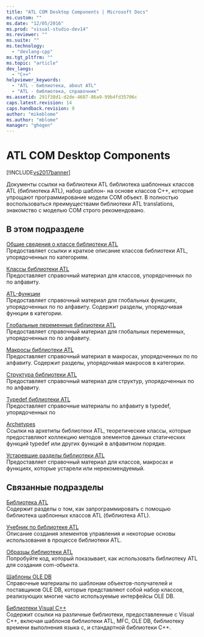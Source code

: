 ```yaml
---
title: "ATL COM Desktop Components | Microsoft Docs"
ms.custom: ""
ms.date: "12/05/2016"
ms.prod: "visual-studio-dev14"
ms.reviewer: ""
ms.suite: ""
ms.technology: 
  - "devlang-cpp"
ms.tgt_pltfrm: ""
ms.topic: "article"
dev_langs: 
  - "C++"
helpviewer_keywords: 
  - "ATL - библиотека, about ATL"
  - "ATL - библиотека, справочник"
ms.assetid: 291f38d1-d2de-4687-86a9-99b4fd35706c
caps.latest.revision: 14
caps.handback.revision: 9
author: "mikeblome"
ms.author: "mblome"
manager: "ghogen"
---
```

# ATL COM Desktop Components
[!INCLUDE[vs2017banner](../assembler/inline/includes/vs2017banner.md)]

Документы ссылки на библиотеки ATL библиотека шаблонных классов ATL \(библиотека ATL\), набор шаблон\- на основе классов C\+\+, которые упрощают программирование модели COM объект.  В полностью воспользоваться преимуществами библиотеки ATL translations, знакомство с моделью COM строго рекомендовано.  
  
## В этом подразделе  
 [Общие сведения о классе библиотеки ATL](../atl/atl-class-overview.md)  
 Предоставляет ссылки и краткое описание классов библиотеки ATL, упорядоченных по категориям.  
  
 [Классы библиотеки ATL](../atl/reference/atl-classes.md)  
 Предоставляет справочный материал для классов, упорядоченных по по алфавиту.  
  
 [ATL\-функции](../atl/reference/atl-functions.md)  
 Предоставляет справочный материал для глобальных функциях, упорядоченных по по алфавиту.  Содержит разделы, упорядочивая функции в категории.  
  
 [Глобальные переменные библиотеки ATL](../Topic/ATL%20Global%20Variables.md)  
 Предоставляет справочный материал для глобальных переменных, упорядоченных по по алфавиту.  
  
 [Макросы библиотеки ATL](../atl/reference/atl-macros.md)  
 Предоставляет справочный материал в макросах, упорядоченных по по алфавиту.  Содержит разделы, упорядочивая макросов в категории.  
  
 [Структура библиотеки ATL](../atl/reference/atl-structures.md)  
 Предоставляет справочный материал для структур, упорядоченных по по алфавиту.  
  
 [Typedef библиотеки ATL](../atl/reference/atl-typedefs.md)  
 Предоставляет справочные материалы по алфавиту в typedef, упорядоченных по  
  
 [Archetypes](../atl/reference/atl-archetypes.md)  
 Ссылки на архетипы библиотеки ATL, теоретические классы, которые предоставляют коллекцию методов элементов данных статических функций typedef или других функций в алфавитном порядке.  
  
 [Устаревшие разделы библиотеки ATL](http://msdn.microsoft.com/ru-ru/7af0223d-148e-4a4c-bf9c-3e916a3b67ec)  
 Предоставляет справочный материал для классов, макросах и функциях, которые устарели или нерекомендуемый.  
  
## Связанные подразделы  
 [Библиотека ATL](../atl/active-template-library-atl-concepts.md)  
 Содержит разделы о том, как запрограммировать с помощью библиотека шаблонных классов ATL \(библиотека ATL\).  
  
 [Учебник по библиотеке ATL](../Topic/Active%20Template%20Library%20\(ATL\)%20Tutorial.md)  
 Описание создания элементов управления и некоторые основы использования в процессе библиотеки ATL.  
  
 [Образцы библиотеки ATL](../top/visual-cpp-samples.md)  
 Попробуйте код, который показывает, как использовать библиотеку ATL для создания com\-объекта.  
  
 [Шаблоны OLE DB](../Topic/OLE%20DB%20Templates.md)  
 Справочные материалы по шаблонам объектов\-получателей и поставщиков OLE DB, которые представляют собой набор классов, реализующих многие часто используемые интерфейсы OLE DB.  
  
 [Библиотеки Visual C\+\+](http://msdn.microsoft.com/ru-ru/fec23c40-10c0-4857-9cdc-33a3b99b30ae)  
 Содержит ссылки на различные библиотеки, предоставленные с Visual C\+\+, включая шаблонов библиотеки ATL, MFC, OLE DB, библиотеку времени выполнения языка c, и стандартной библиотеки C\+\+.